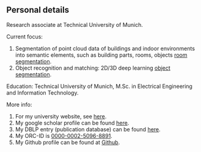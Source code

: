 ## Personal details

Research associate at Technical University of Munich.

Current focus:

1. Segmentation of point cloud data of buildings and indoor environments into semantic elements, such as building parts, rooms, objects <a href="https://dbobkov.github.io/room-segmentation">room segmentation</a>.
2. Object recognition and matching: 2D/3D deep learning <a href="https://dbobkov.github.io/segmentation">object segmentation</a>.

Education: Technical University of Munich, M.Sc. in Electrical Engineering and Information Technology.

More info:

1. For my university website, see <a href="http://www.lmt.ei.tum.de/en/team/team/dmytro-bobkov.html">here</a>.
2. My google scholar profile can be found <a href="https://scholar.google.de/citations?user=JglzFxgAAAAJ&hl=en">here</a>.
3. My DBLP entry (publication database) can be found <a href="http://dblp.uni-trier.de/pers/hd/b/Bobkov:Dmytro">here</a>.
4. My ORC-ID is <a href="http://orcid.org/0000-0002-5096-8891">0000-0002-5096-8891</a>.
5. My Github profile can be found at <a href="https://github.com/dbobkov">Github</a>.